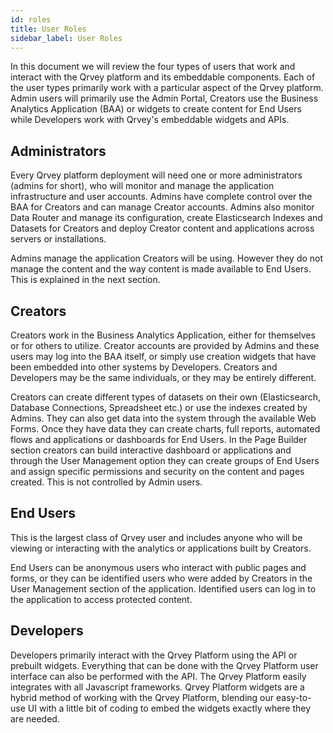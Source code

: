 ```yaml
---
id: roles
title: User Roles
sidebar_label: User Roles
---
```


<div style={{textAlign: "justify"}}>

In this document we will review the four types of users that work and interact with the Qrvey platform and its embeddable components. Each of the user types primarily work with a particular aspect of the Qrvey platform. Admin users will primarily use the Admin Portal,  Creators use the Business Analytics Application (BAA) or widgets to create content for End Users while Developers work with Qrvey's  embeddable widgets and APIs.

## Administrators
Every Qrvey platform deployment will need one or more administrators (admins for short), who will monitor and manage the application infrastructure and user accounts. Admins have complete control over the BAA for Creators and can manage Creator accounts. Admins also monitor Data Router and manage its configuration, create Elasticsearch Indexes and Datasets for Creators and deploy Creator content and applications across servers or installations.

Admins manage the application Creators will be using. However they do not manage the content and the way content is made available to End Users. This is explained in the next section.

## Creators
Creators work in the Business Analytics Application, either for themselves or for others to utilize. Creator accounts are provided by Admins and these users may log into the BAA itself, or simply use creation widgets that have been embedded into other systems by Developers. Creators and Developers may be the same individuals, or they may be entirely different.

Creators can create different types of datasets on their own (Elasticsearch, Database Connections, Spreadsheet etc.) or use the indexes created by Admins. They can also get data into the system through the available Web Forms. Once they have data they can create charts, full reports, automated flows and applications or dashboards for End Users. In the Page Builder section creators can build interactive dashboard or applications and through the User Management option they can create groups of End Users and assign specific permissions and security on the content and pages created. This is not controlled by Admin users.

## End Users
This is the largest class of Qrvey user and includes anyone who will be viewing or interacting with the analytics or applications built by Creators.

End Users can be anonymous users who interact with public pages and forms, or they can be identified users who were added by Creators in the User Management section of the application. Identified users can log in to the application to access protected content.

## Developers
Developers primarily interact with the Qrvey Platform using the API or prebuilt widgets. Everything that can be done with the Qrvey Platform user interface can also be performed with the API. The Qrvey Platform easily integrates with all Javascript frameworks. Qrvey Platform widgets are a hybrid method of working with the Qrvey Platform, blending our easy-to-use UI with a little bit of coding to embed the widgets exactly where they are needed.

</div>